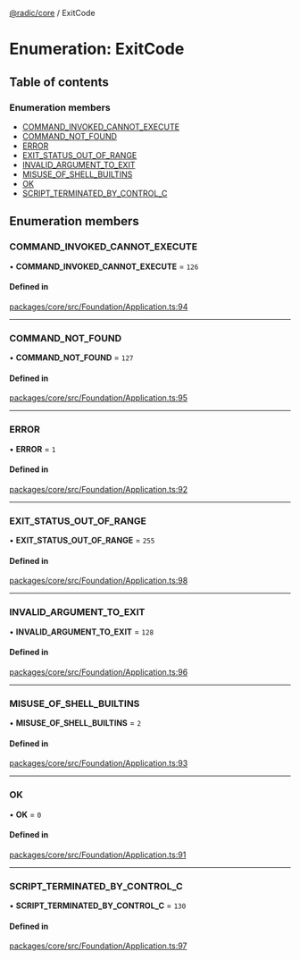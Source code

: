 [@radic/core](../README.md) / ExitCode

# Enumeration: ExitCode

## Table of contents

### Enumeration members

- [COMMAND\_INVOKED\_CANNOT\_EXECUTE](ExitCode.md#command_invoked_cannot_execute)
- [COMMAND\_NOT\_FOUND](ExitCode.md#command_not_found)
- [ERROR](ExitCode.md#error)
- [EXIT\_STATUS\_OUT\_OF\_RANGE](ExitCode.md#exit_status_out_of_range)
- [INVALID\_ARGUMENT\_TO\_EXIT](ExitCode.md#invalid_argument_to_exit)
- [MISUSE\_OF\_SHELL\_BUILTINS](ExitCode.md#misuse_of_shell_builtins)
- [OK](ExitCode.md#ok)
- [SCRIPT\_TERMINATED\_BY\_CONTROL\_C](ExitCode.md#script_terminated_by_control_c)

## Enumeration members

### COMMAND\_INVOKED\_CANNOT\_EXECUTE

• **COMMAND\_INVOKED\_CANNOT\_EXECUTE** = `126`

#### Defined in

[packages/core/src/Foundation/Application.ts:94](https://github.com/robinradic/npm-packages/blob/81c68f6/packages/core/src/Foundation/Application.ts#L94)

___

### COMMAND\_NOT\_FOUND

• **COMMAND\_NOT\_FOUND** = `127`

#### Defined in

[packages/core/src/Foundation/Application.ts:95](https://github.com/robinradic/npm-packages/blob/81c68f6/packages/core/src/Foundation/Application.ts#L95)

___

### ERROR

• **ERROR** = `1`

#### Defined in

[packages/core/src/Foundation/Application.ts:92](https://github.com/robinradic/npm-packages/blob/81c68f6/packages/core/src/Foundation/Application.ts#L92)

___

### EXIT\_STATUS\_OUT\_OF\_RANGE

• **EXIT\_STATUS\_OUT\_OF\_RANGE** = `255`

#### Defined in

[packages/core/src/Foundation/Application.ts:98](https://github.com/robinradic/npm-packages/blob/81c68f6/packages/core/src/Foundation/Application.ts#L98)

___

### INVALID\_ARGUMENT\_TO\_EXIT

• **INVALID\_ARGUMENT\_TO\_EXIT** = `128`

#### Defined in

[packages/core/src/Foundation/Application.ts:96](https://github.com/robinradic/npm-packages/blob/81c68f6/packages/core/src/Foundation/Application.ts#L96)

___

### MISUSE\_OF\_SHELL\_BUILTINS

• **MISUSE\_OF\_SHELL\_BUILTINS** = `2`

#### Defined in

[packages/core/src/Foundation/Application.ts:93](https://github.com/robinradic/npm-packages/blob/81c68f6/packages/core/src/Foundation/Application.ts#L93)

___

### OK

• **OK** = `0`

#### Defined in

[packages/core/src/Foundation/Application.ts:91](https://github.com/robinradic/npm-packages/blob/81c68f6/packages/core/src/Foundation/Application.ts#L91)

___

### SCRIPT\_TERMINATED\_BY\_CONTROL\_C

• **SCRIPT\_TERMINATED\_BY\_CONTROL\_C** = `130`

#### Defined in

[packages/core/src/Foundation/Application.ts:97](https://github.com/robinradic/npm-packages/blob/81c68f6/packages/core/src/Foundation/Application.ts#L97)
